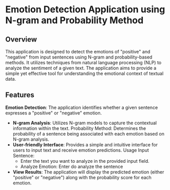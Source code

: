 # Emotion Detection Application using N-gram and Probability Method 
## Overview 
This application is designed to detect the emotions of "positive" and "negative" from input sentences using N-gram and probability-based methods. It utilizes techniques from natural language processing (NLP) to analyze the sentiment of a given text. The application aims to provide a simple yet effective tool for understanding the emotional context of textual data.

## Features 
**Emotion Detection**: The application identifies whether a given sentence expresses a "positive" or "negative" emotion. 
- **N-gram Analysis**: Utilizes N-gram models to capture the contextual information within the text. Probability Method: Determines the probability of a sentence being associated with each emotion based on N-gram analysis. 
- **User-friendly Interface**: Provides a simple and intuitive interface for users to input text and receive emotion predictions. Usage Input Sentence: 
    - Enter the text you want to analyze in the provided input field. 
    - Analyze Emotion: Enter do analyze the sentence
- **View Results**: The application will display the predicted emotion (either "positive" or "negative") along with the probability score for each emotion.
